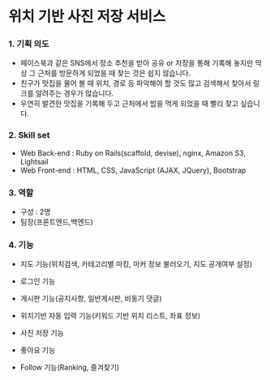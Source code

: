 # 위치 기반 사진 저장 서비스

### 1. 기획 의도

- 페이스북과 같은 SNS에서 장소 추천을 받아 공유 or 저장을 통해 기록해 놓지만 막상 그 근처를 방문하게 되었을 때 찾는 것은 쉽지 않습니다.
- 친구가 맛집을 물어 볼 때 위치, 경로 등 파악해야 할 것도 많고 검색해서 찾아서 링크를 알려주는 경우가 많습니다.
- 우연히 발견한 맛집을 기록해 두고 근처에서 밥을 먹게 되었을 때 빨리 찾고 싶습니다.

### 2. Skill set

- Web Back-end : Ruby on Rails(scaffold, devise), nginx,  Amazon S3, Lightsail
- Web Front-end : HTML, CSS, JavaScript (AJAX, JQuery), Bootstrap

### 3. 역할

- 구성 : 2명
- 팀장(프론트엔드,백엔드)

### 4. 기능

- 지도 기능(위치검색, 카테고리별 마킹, 마커 정보 불러오기, 지도 공개여부 설정)


- 로그인 기능
- 게시판 기능(공지사항, 일반게시판, 비동기 댓글)
- 위치기반 자동 입력 기능(키워드 기반 위치 리스트, 좌표 정보)
- 사진 저장 기능
- 좋아요 기능
- Follow 기능(Ranking, 즐겨찾기)